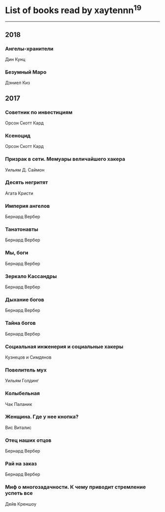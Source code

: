 # List of books read by xaytennn<sup>19</sup>
---

## 2018

### Ангелы-хранители
Дин Кунц


### Безумный Маро
Дэниел Киз



## 2017

### Советник по инвестициям
Орсон Скотт Кард


### Ксеноцид
Орсон Скотт Кард


### Призрак в сети. Мемуары величайшего хакера
Уильям Д. Саймон


### Десять негритят
Агата Кристи


### Империя ангелов
Бернард Вербер


### Танатонавты
Бернард Вербер


### Мы, боги
Бернард Вербер


### Зеркало Кассандры
Бернард Вербер


### Дыхание богов
Бернард Вербер


### Тайна богов
Бернард Вербер


### Социальная инженерия и социальные хакеры
Кузнецов и Симдянов


### Повелитель мух
Уильям Голдинг


### Колыбельная
Чак Паланик


### Женщина. Где у нее кнопка?
Вис Виталис


### Отец наших отцов
Бернард Вербер


### Рай на заказ
Бернард Вербер


### Миф о многозадачности. К чему приводит стремление успеть все
Дейв Креншоу



